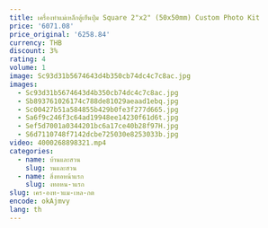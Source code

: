 ```yaml
---
title: เครื่องทําแม่เหล็กตู้เย็นปุ่ม Square 2"x2" (50x50mm) Custom Photo Kit
price: '6071.08'
price_original: '6258.84'
currency: THB
discount: 3%
rating: 4
volume: 1
image: Sc93d31b5674643d4b350cb74dc4c7c8ac.jpg
images:
  - Sc93d31b5674643d4b350cb74dc4c7c8ac.jpg
  - Sb893761026174c788de81029aeaad1ebq.jpg
  - Sc00427b51a584855b429b0fe3f277d665.jpg
  - Sa6f9c246f3c64ad19948ee14230f61d6t.jpg
  - Sef5d7001a0344201bc6a17ce40b28f97H.jpg
  - S6d7110748f7142dcbe725030e8253033b.jpg
video: 4000268898321.mp4
categories:
  - name: บ้านและสวน
    slug: านและสวน
  - name: สิ่งทอหน้าแรก
    slug: งทอหน-าแรก
slug: เคร-องท-าแม-เหล-กต
encode: okAjmvy
lang: th
---
```

  